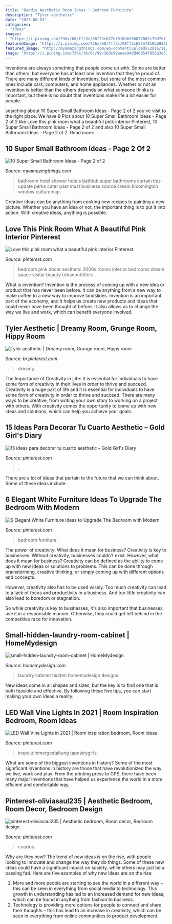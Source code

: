 ```yaml
---
title: "Baddie Aesthetic Room Ideas : Bedroom Furniture"
description: "Tyler aesthetic"
date: "2023-08-03"
categories:
- "ideas"
images:
- "https://i.pinimg.com/736x/68/ff/3c/68ff3c627e7810bb936877862c79d7e7.jpg"
featuredImage: "https://i.pinimg.com/736x/68/ff/3c/68ff3c627e7810bb936877862c79d7e7.jpg"
featured_image: "http://myamazingthings.com/wp-content/uploads/2016/11/bathroom6.jpg"
image: "https://i.pinimg.com/736x/36/dc/99/36dc99aeae94dd40854f858a3e31b6a5.jpg"
---
```



Inventions are always something that people come up with. Some are better than others, but everyone has at least one invention that they’re proud of. There are many different kinds of inventions, but some of the most common ones include cars, computers, and home appliances. Whether or not an invention is better than the others depends on what someone thinks is important, but there is no doubt that inventions make life a lot easier for people.

	

		
searching about 10 Super Small Bathroom Ideas - Page 2 of 2 you've visit to the right place. We have 8 Pics about 10 Super Small Bathroom Ideas - Page 2 of 2 like Love this pink room what a beautiful pink interior Pinterest, 10 Super Small Bathroom Ideas - Page 2 of 2 and also 10 Super Small Bathroom Ideas - Page 2 of 2. Read more:
		
    
## 10 Super Small Bathroom Ideas - Page 2 Of 2

<img loading=lazy src="http://myamazingthings.com/wp-content/uploads/2016/11/bathroom6.jpg" onerror="this.onerror=null;this.src='https://tse1.mm.bing.net/th?id=OIP._S-7uvulSmeCDT7jvjaEzQHaGA&amp;pid=15.1';" alt="10 Super Small Bathroom Ideas - Page 2 of 2">

_Source: myamazingthings.com_

>bathroom hotel shower hotels bathtub super bathrooms curtain tips update perks cater past must business source cream bloomington window culturemap. 

	

Creative ideas can be anything from cooking new recipes to painting a new picture. Whether you have an idea or not, the important thing is to put it into action. With creative ideas, anything is possible.

    
## Love This Pink Room What A Beautiful Pink Interior Pinterest

<img loading=lazy src="https://i.pinimg.com/736x/55/86/b8/5586b866859dce2bebb453ea91c30e42.jpg" onerror="this.onerror=null;this.src='https://tse3.mm.bing.net/th?id=OIP.YYnKbFjjQPMwPLQy2dZ83QHaLH&amp;pid=15.1';" alt="Love this pink room what a beautiful pink interior Pinterest">

_Source: pinterest.com_

>bedroom pink decor aesthetic 2000s rooms interior bedrooms dream space visitar beauty urbanoutfitters. 

	

What is invention?
Invention is the process of coming up with a new idea or product that has never been before. It can be anything from a new way to make coffee to a new way to improve landslides. 
Invention is an important part of the economy, and it helps us create new products and ideas that could never have been thought of before. It also allows us to change the way we live and work, which can benefit everyone involved.

    
## Tyler Aesthetic | Dreamy Room, Grunge Room, Hippy Room

<img loading=lazy src="https://i.pinimg.com/736x/a1/e0/2f/a1e02fafdc4c924b9ff8097ed09082a7.jpg" onerror="this.onerror=null;this.src='https://tse4.mm.bing.net/th?id=OIP.-ASYevndjXAr3PxDSS_YEQHaJ3&amp;pid=15.1';" alt="Tyler aesthetic | Dreamy room, Grunge room, Hippy room">

_Source: br.pinterest.com_

>dreamy. 

	

The Importance of Creativity in Life: It is essential for individuals to have some form of creativity in their lives in order to thrive and succeed.
Creativity is a huge part of life and it is essential for individuals to have some form of creativity in order to thrive and succeed. There are many ways to be creative, from writing your own story to working on a project with others. With creativity comes the opportunity to come up with new ideas and solutions, which can help you achieve your goals.

    
## 15 Ideas Para Decorar Tu Cuarto Aesthetic – Gold Girl&#039;s Diary

<img loading=lazy src="https://i.pinimg.com/736x/bb/59/15/bb5915324fd70c81667b73c2fa91042d.jpg" onerror="this.onerror=null;this.src='https://tse1.mm.bing.net/th?id=OIP.4NDP3dctWw10Iy7Sk-hW3QHaLn&amp;pid=15.1';" alt="15 ideas para decorar tu cuarto aesthetic – Gold Girl&#039;s Diary">

_Source: pinterest.com_

>. 

	

There are a lot of ideas that pertain to the future that we can think about. Some of these ideas include: 

    
## 6 Elegant White Furniture Ideas To Upgrade The Bedroom With Modern

<img loading=lazy src="https://i.pinimg.com/736x/ad/36/7f/ad367f41bf30ea7938678b2472ff202a.jpg" onerror="this.onerror=null;this.src='https://tse1.mm.bing.net/th?id=OIP.gICfl-8fhT5_mKKw8a8DlwHaJ3&amp;pid=15.1';" alt="6 Elegant White Furniture Ideas to Upgrade The Bedroom with Modern">

_Source: pinterest.com_

>bedroom furniture. 

	

The power of creativity: What does it mean for business?
Creativity is key to businesses. Without creativity, businesses couldn't exist. However, what does it mean for business? 
Creativity can be defined as the ability to come up with new ideas or solutions to problems. This can be done through brainstorming, creative thinking, or simply coming up with different options and concepts. 

However, creativity also has to be used wisely. Too much creativity can lead to a lack of focus and productivity in a business. And too little creativity can also lead to boredom or stagnation. 

So while creativity is key to businesses, it's also important that businesses use it in a responsible manner. Otherwise, they could get left behind in the competitive race for innovation.

    
## Small-hidden-laundry-room-cabinet | HomeMydesign

<img loading=lazy src="https://homemydesign.com/wp-content/uploads/2015/06/small-hidden-laundry-room-cabinet.jpg" onerror="this.onerror=null;this.src='https://tse4.mm.bing.net/th?id=OIP.27cmfB8-WFvYkjFT2y2ldwHaLM&amp;pid=15.1';" alt="small-hidden-laundry-room-cabinet | HomeMydesign">

_Source: homemydesign.com_

>laundry cabinet hidden homemydesign designs. 

	

New ideas come in all shapes and sizes, but the key is to find one that is both feasible and effective. By following these five tips, you can start making your own ideas a reality.

    
## LED Wall Vine Lights In 2021 | Room Inspiration Bedroom, Room Ideas

<img loading=lazy src="https://i.pinimg.com/736x/36/dc/99/36dc99aeae94dd40854f858a3e31b6a5.jpg" onerror="this.onerror=null;this.src='https://tse2.mm.bing.net/th?id=OIP.oMhcdPqvR-zflqsuoXIKRwHaJ3&amp;pid=15.1';" alt="LED Wall Vine Lights in 2021 | Room inspiration bedroom, Room ideas">

_Source: pinterest.com_

>inspo zimmergestaltung tapestrygirls. 

	

What are some of the biggest inventions in history?
Some of the most significant inventions in history are those that have revolutionized the way we live, work and play. From the printing press to GPS, there have been many major inventions that have helped us experience the world in a more efficient and comfortable way.

    
## Pinterest-oliviasaul235 | Aesthetic Bedroom, Room Decor, Bedroom Design

<img loading=lazy src="https://i.pinimg.com/736x/68/ff/3c/68ff3c627e7810bb936877862c79d7e7.jpg" onerror="this.onerror=null;this.src='https://tse1.mm.bing.net/th?id=OIP.kc_UzRhVdSV3_juUjiH1jwHaLG&amp;pid=15.1';" alt="pinterest-oliviasaul235 | Aesthetic bedroom, Room decor, Bedroom design">

_Source: pinterest.com_

>cuartos. 

	

Why are they new?
The trend of new ideas is on the rise, with people looking to innovate and change the way they do things. Some of these new ideas could have a significant impact on society, while others may just be a passing fad. Here are five examples of why new ideas are on the rise: 
1) More and more people are starting to see the world in a different way – this can be seen in everything from social media to technology. This growth in understanding has led to an increased demand for new ideas, which can be found in anything from fashion to business. 
2) Technology is providing more options for people to connect and share their thoughts – this has lead to an increase in creativity, which can be seen in everything from online communities to product development.


